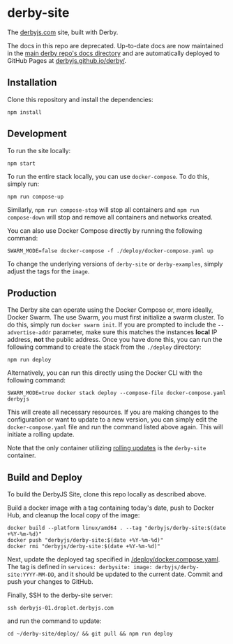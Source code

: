 derby-site
=============
The [derbyjs.com](//derbyjs.com/) site, built with Derby.

The docs in this repo are deprecated. Up-to-date docs are now maintained in the [main derby repo's docs directory](https://github.com/derbyjs/derby/tree/master/docs) and are automatically deployed to GitHub Pages at [derbyjs.github.io/derby/](https://derbyjs.github.io/derby/).

Installation
------------

Clone this repository and install the dependencies:

```shell
npm install
```

Development
-----------

To run the site locally:

```shell
npm start
```

To run the entire stack locally, you can use `docker-compose`. To do this,
simply run:

```shell
npm run compose-up
```

Similarly, `npm run compose-stop` will stop all containers and
`npm run compose-down` will stop and remove all containers and networks created.

You can also use Docker Compose directly by running the following command:

```shell
SWARM_MODE=false docker-compose -f ./deploy/docker-compose.yaml up
```

To change the underlying versions of `derby-site` or `derby-examples`, simply
adjust the tags for the `image`.

Production
----------

The Derby site can operate using the Docker Compose or, more ideally, Docker
Swarm. The use Swarm, you must first initialize a swarm cluster. To do this,
simply run `docker swarm init`. If you are prompted to include the
`--advertise-addr` parameter, make sure this matches the instances **local** IP
address, **not** the public address. Once you have done this, you can run the
following command to create the stack from the `./deploy` directory:

```shell
npm run deploy
```

Alternatively, you can run this directly using the Docker CLI with the following
command:

```shell
SWARM_MODE=true docker stack deploy --compose-file docker-compose.yaml derbyjs
```

This will create all necessary resources. If you are making changes to the
configuration or want to update to a new version, you can simply edit the
`docker-compose.yaml` file and run the command listed above again. This will
initiate a rolling update.

Note that the only container utilizing [rolling updates](https://docs.docker.com/engine/swarm/swarm-tutorial/rolling-update/) is the `derby-site`
container.


Build and Deploy
----------------

To build the DerbyJS Site, clone this repo locally as described above.

Build a docker image with a tag containing today's date, push to Docker Hub, and cleanup the local copy of the image:
```
docker build --platform linux/amd64 . --tag "derbyjs/derby-site:$(date +%Y-%m-%d)"
docker push "derbyjs/derby-site:$(date +%Y-%m-%d)"
docker rmi "derbyjs/derby-site:$(date +%Y-%m-%d)"
```


Next, update the deployed tag specified in [/deploy/docker.compose.yaml](https://github.com/derbyjs/derby-site/blob/master/deploy/docker-compose.yaml). The tag is defined in `services: derbysite: image: derbyjs/derby-site:YYYY-MM-DD`, and it should be updated to the current date. Commit and push your changes to GitHub.

Finally, SSH to the derby-site server:
```
ssh derbyjs-01.droplet.derbyjs.com
```
and run the command to update:
```
cd ~/derby-site/deploy/ && git pull && npm run deploy
```
